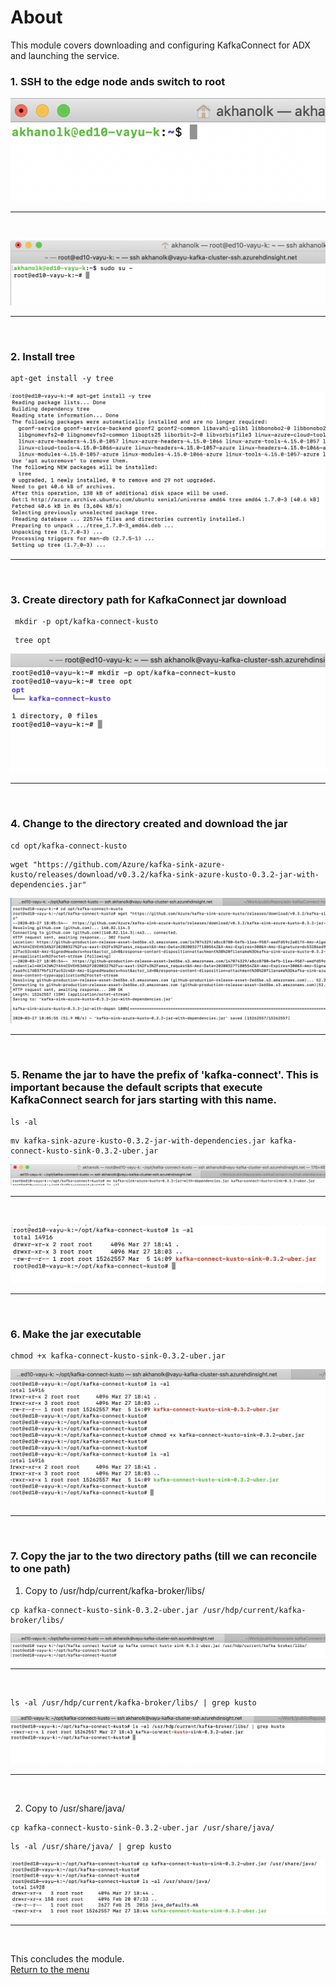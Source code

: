 

# About

This module covers downloading and configuring KafkaConnect for ADX and launching the service. 
<br>

### 1. SSH to the edge node ands switch to root

![CreateHDI01](images/02-hdi-41.png)
<br>
<hr>
<br>

![CreateHDI01](images/02-hdi-42.png)
<br>
<hr>
<br>

### 2. Install tree

```
apt-get install -y tree
```

![CreateHDI01](images/06-kck-01.png)
<br>
<hr>
<br>

### 3. Create directory path for KafkaConnect jar download

```
 mkdir -p opt/kafka-connect-kusto
```

```
 tree opt
```

![CreateHDI01](images/06-kck-02.png)
<br>
<hr>
<br>

### 4. Change to the directory created and download the jar

```
cd opt/kafka-connect-kusto
```

```
wget "https://github.com/Azure/kafka-sink-azure-kusto/releases/download/v0.3.2/kafka-sink-azure-kusto-0.3.2-jar-with-dependencies.jar"
```


![CreateHDI01](images/06-kck-03.png)
<br>
<hr>
<br>

### 5. Rename the jar to have the prefix of 'kafka-connect'.  This is important because the default scripts that execute KafkaConnect search for jars starting with this name.

```
ls -al
```

```
mv kafka-sink-azure-kusto-0.3.2-jar-with-dependencies.jar kafka-connect-kusto-sink-0.3.2-uber.jar
```

![CreateHDI01](images/06-kck-04a.png)
<br>
<hr>
<br>

![CreateHDI01](images/06-kck-04b.png)
<br>
<hr>
<br>

### 6. Make the jar executable

```
chmod +x kafka-connect-kusto-sink-0.3.2-uber.jar 
```

![CreateHDI01](images/06-kck-05a.png)
<br>
<hr>
<br>

### 7. Copy the jar to the two directory paths (till we can reconcile to one path)

1.  Copy to /usr/hdp/current/kafka-broker/libs/

```
cp kafka-connect-kusto-sink-0.3.2-uber.jar /usr/hdp/current/kafka-broker/libs/
```

![CreateHDI01](images/06-kck-06a.png)
<br>
<hr>
<br>

```
ls -al /usr/hdp/current/kafka-broker/libs/ | grep kusto
```

![CreateHDI01](images/06-kck-06b.png)
<br>
<hr>
<br>

2.   Copy to /usr/share/java/

```
cp kafka-connect-kusto-sink-0.3.2-uber.jar /usr/share/java/
```

```
ls -al /usr/share/java/ | grep kusto
```

![CreateHDI01](images/06-kck-07.png)
<br>
<hr>
<br>


This concludes the module.<br>
[Return to the menu](https://github.com/anagha-microsoft/adx-kafkaConnect-hol/tree/master/hdi-standalone-nonesp#lets-get-started)
